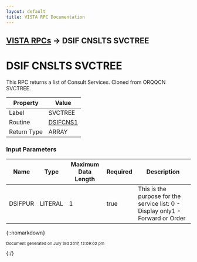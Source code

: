 ```yaml
---
layout: default
title: VISTA RPC Documentation
---
```


## [VISTA RPCs](TableOfContents) &#8594; DSIF CNSLTS SVCTREE
# DSIF CNSLTS SVCTREE

This RPC returns a list of Consult Services. Cloned from ORQQCN SVCTREE.

Property | Value
--- | ---
Label | SVCTREE
Routine | [DSIFCNS1](http://code.osehra.org/dox/Routine_DSIFCNS1_source.html)
Return Type | ARRAY


### Input Parameters

Name | Type | Maximum Data Length | Required | Description
--- | --- | --- | --- | ---
DSIFPUR | LITERAL | 1 | true | This is the purpose for the service list: 0 - Display only1 - Forward or Order



{::nomarkdown} <br/><p style="font-size: 11px">Document generated on July 3rd 2017, 12:09:02 pm</p>{:/}